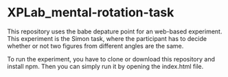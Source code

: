 # XPLab_mental-rotation-task

This repository uses the babe depature point for an web-based experiment. This experiment is the Simon task, where the participant has to decide whether or not two figures from different angles are the same.

To run the experiment, you have to clone or download this repository and install npm. Then you can simply run it by opening the index.html file.
